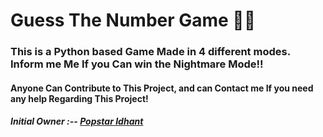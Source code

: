 # Guess The Number Game 🌟✨

### This is a Python based Game Made in 4 different modes. Inform me Me If you Can win the Nightmare Mode!!

#### Anyone Can Contribute to This Project, and can Contact me If you need any help Regarding This Project!

##### Initial Owner :-- [Popstar Idhant](https://github.com/Idhant-6)
